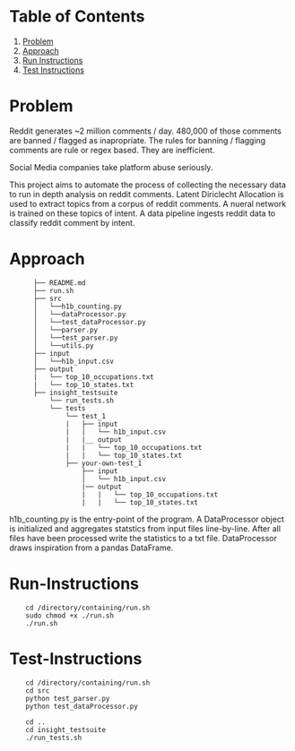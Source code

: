 # Table of Contents
1. [Problem](README.md#problem)
2. [Approach](README.md#approach)
3. [Run Instructions](README.md#run-instructions)
4. [Test Instructions](README.md#test-instructions)


# Problem

Reddit generates ~2 million comments / day. 480,000 of those comments are banned / flagged as inapropriate. The rules for banning / flagging comments are rule or regex based. They are inefficient.

Social Media companies take platform abuse seriously.

This project aims to automate the process of collecting the necessary data to run in depth analysis on reddit comments. Latent Diriclecht Allocation is used to extract topics from a corpus of reddit comments. A nueral network is trained on these topics of intent. A data pipeline ingests reddit data to classify reddit comment by intent.

# Approach
```
      ├── README.md 
      ├── run.sh
      ├── src
      │   └──h1b_counting.py
      │   └──dataProcessor.py
      │   └──test_dataProcessor.py
      │   └──parser.py
      │   └──test_parser.py
      │   └──utils.py
      ├── input
      │   └──h1b_input.csv
      ├── output
      |   └── top_10_occupations.txt
      |   └── top_10_states.txt
      ├── insight_testsuite
          └── run_tests.sh
          └── tests
              └── test_1
              |   ├── input
              |   │   └── h1b_input.csv
              |   |__ output
              |   |   └── top_10_occupations.txt
              |   |   └── top_10_states.txt
              ├── your-own-test_1
                  ├── input
                  │   └── h1b_input.csv
                  |── output
                  |   |   └── top_10_occupations.txt
                  |   |   └── top_10_states.txt
```
h1b_counting.py is the entry-point of the program. A DataProcessor object is initialized and aggregates statstics from input files line-by-line. After all files have been processed write the statistics to a txt file.
DataProcessor draws inspiration from a pandas DataFrame.
 

# Run-Instructions

```
    cd /directory/containing/run.sh
    sudo chmod +x ./run.sh
    ./run.sh
```

# Test-Instructions

```
    cd /directory/containing/run.sh
    cd src
    python test_parser.py
    python test_dataProcessor.py

    cd ..
    cd insight_testsuite
    ./run_tests.sh
```

